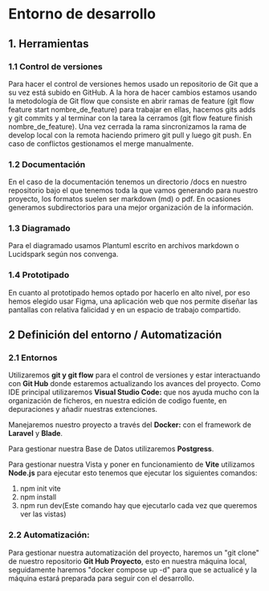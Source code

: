 # Entorno de desarrollo
## 1. Herramientas
### 1.1 Control de versiones

Para hacer el control de versiones hemos usado un repositorio de Git que a su vez está subido en GitHub.
A la hora de hacer cambios estamos usando la metodología de Git flow que consiste en abrir ramas de feature
(git flow feature start nombre_de_feature) para trabajar en ellas, hacemos gits adds y git commits y al terminar con la tarea la cerramos (git
flow feature finish nombre_de_feature). Una vez cerrada la rama sincronizamos la rama de develop local con la remota haciendo primero git pull y luego git push. En caso de conflictos gestionamos el merge manualmente.

### 1.2 Documentación

En el caso de la documentación tenemos un directorio /docs en nuestro repositorio bajo el que tenemos toda la que vamos generando para nuestro proyecto, los formatos suelen ser markdown (md) o pdf. En ocasiones generamos subdirectorios para una mejor organización de la información.

### 1.3 Diagramado


Para el diagramado usamos Plantuml escrito en archivos markdown o Lucidspark según nos convenga.



### 1.4 Prototipado

En cuanto al prototipado hemos optado por hacerlo en alto nivel, por eso hemos elegido usar Figma, una aplicación web que nos permite diseñar las pantallas con relativa falicidad y en un espacio de trabajo compartido.

## 2 Definición del entorno / Automatización
### 2.1 **Entornos**
Utilizaremos **git y git flow** para el control de versiones y estar interactuando con **Git Hub** donde estaremos actualizando los avances del proyecto.
Como IDE principal utilizaremos **Visual Studio Code:**  que nos ayuda mucho con la organización de ficheros, en nuestra edición de codigo fuente, en depuraciones y añadir nuestras extenciones.
 
Manejaremos nuestro proyecto a través del **Docker:** con el framework de **Laravel** y **Blade**.

Para gestionar nuestra Base de Datos utilizaremos **Postgress**.

Para gestionar nuestra Vista y poner en funcionamiento de **Vite** utilizamos **Node.js** para ejecutar esto tenemos que ejecutar los siguientes comandos:

1. npm init vite
2. npm install
3. npm run dev(Este comando hay que ejecutarlo cada vez que queremos ver las vistas)

### **2.2 Automatización:**    

Para gestionar nuestra automatización del proyecto, haremos un "git clone" de nuestro repositorio **Git Hub Proyecto**, esto en  nuestra máquina local, seguidamente haremos "docker compose up -d" para que se actualicé y la máquina estará preparada para seguir con el desarrollo.

     
